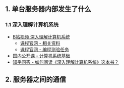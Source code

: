 ## 1. 单台服务器内部发生了什么

###  1.1 深入理解计算机系统
- [B站视频 深入理解计算机系统](https://www.bilibili.com/video/av31289365/?spm_id_from=333.788.videocard.0)
    - [课程官网 - 相关资料](https://www.cs.cmu.edu/~213/schedule.html)
    - [课程官网 - 编程测验任务](http://csapp.cs.cmu.edu/3e/labs.html)
- [国内公开课 - 计算机系统基础](https://www.icourse163.org/learn/NJU-1001625001?tid=1450235471#/learn/content?type=detail&id=1214419996)    
- [知乎问答 - 如何阅读《深入理解计算机系统》这本书？
](https://www.zhihu.com/question/20402534)

## 2. 服务器之间的通信 
